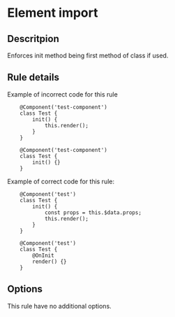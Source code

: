 # Element import

## Descritpion

Enforces init method being first method of class if used.

## Rule details

Example of incorrect code for this rule

```
    @Component('test-component')
    class Test {
        init() {
            this.render();
        }
    }

    @Component('test-component')
    class Test {
        init() {}
    }
```

Example of correct code for this rule:

```
    @Component('test')
    class Test {
        init() {
            const props = this.$data.props;
            this.render();
        }
    }

    @Component('test')
    class Test {
        @OnInit
        render() {}
    }
```

## Options

This rule have no additional options.
